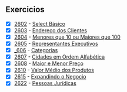 ## Exercicios

- [x]  [2602](https://www.beecrowd.com.br/judge/pt/problems/view/2602) - [Select Básico](https://github.com/Jyeverson/Beecrowd/blob/main/src/_2602.java)
- [x]  [2603](https://www.beecrowd.com.br/judge/pt/problems/view/2603) - [Endereço dos Clientes](https://github.com/Jyeverson/Beecrowd/blob/main/src/_2603.java)
- [x]  [2604](https://www.beecrowd.com.br/judge/pt/problems/view/2604) - [Menores que 10 ou Maiores que 100](https://github.com/Jyeverson/Beecrowd/blob/main/src/_2604.java)
- [x]  [2605](https://www.beecrowd.com.br/judge/pt/problems/view/2605) - [Representantes Executivos](https://github.com/Jyeverson/Beecrowd/blob/main/src/_2605.java)
- [x]  [_606](https://www.beecrowd.com.br/judge/pt/problems/view/2606) - [	Categorias](https://github.com/Jyeverson/Beecrowd/blob/main/src/_2606.java)
- [x]  [2607](https://www.beecrowd.com.br/judge/pt/problems/view/2607) - [Cidades em Ordem Alfabética](https://github.com/Jyeverson/Beecrowd/blob/main/src/_2607.java)
- [x]  [2608](https://www.beecrowd.com.br/judge/pt/problems/view/2608) - [Maior e Menor Preço](https://github.com/Jyeverson/Beecrowd/blob/main/src/_2608.java)
- [x]  [2610](https://www.beecrowd.com.br/judge/pt/problems/view/2610) - [Valor Médio dos Produtos](https://github.com/Jyeverson/Beecrowd/blob/main/src/_2610.java)
- [x]  [2615](https://www.beecrowd.com.br/judge/pt/problems/view/2615) - [Expandindo o Negocio](https://github.com/Jyeverson/Beecrowd/blob/main/src/_2615.java)
- [x]  [2622](https://www.beecrowd.com.br/judge/pt/problems/view/2622) - [Pessoas Jurídicas](https://github.com/Jyeverson/Beecrowd/blob/main/src/_2622.java)